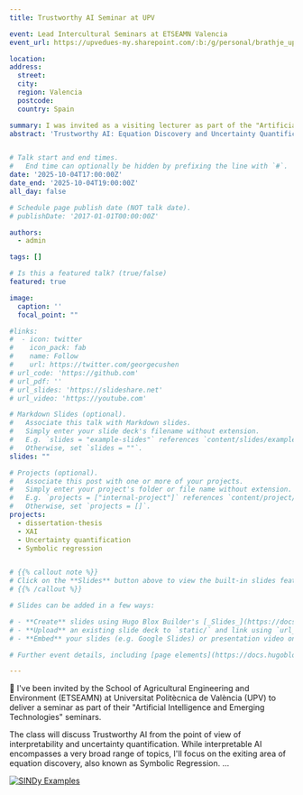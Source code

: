 ```yaml
---
title: Trustworthy AI Seminar at UPV

event: Lead Intercultural Seminars at ETSEAMN Valencia
event_url: https://upvedues-my.sharepoint.com/:b:/g/personal/brathje_upv_edu_es/EQWN2_w3sT9HrHoBNMXhQisBOvmuJwt9bPSY937uQ4qICw

location:
address:
  street: 
  city: 
  region: Valencia 
  postcode: 
  country: Spain

summary: I was invited as a visiting lecturer as part of the "Artificial Intelligence and Emerging Technologies" seminars
abstract: 'Trustworthy AI: Equation Discovery and Uncertainty Quantification from Data.'


# Talk start and end times.
#   End time can optionally be hidden by prefixing the line with `#`.
date: '2025-10-04T17:00:00Z'
date_end: '2025-10-04T19:00:00Z'
all_day: false

# Schedule page publish date (NOT talk date).
# publishDate: '2017-01-01T00:00:00Z'

authors:
  - admin

tags: []

# Is this a featured talk? (true/false)
featured: true

image:
  caption: ''
  focal_point: ""

#links:
#  - icon: twitter
#    icon_pack: fab
#    name: Follow
#    url: https://twitter.com/georgecushen
# url_code: 'https://github.com'
# url_pdf: ''
# url_slides: 'https://slideshare.net'
# url_video: 'https://youtube.com'

# Markdown Slides (optional).
#   Associate this talk with Markdown slides.
#   Simply enter your slide deck's filename without extension.
#   E.g. `slides = "example-slides"` references `content/slides/example-slides.md`.
#   Otherwise, set `slides = ""`.
slides: ""

# Projects (optional).
#   Associate this post with one or more of your projects.
#   Simply enter your project's folder or file name without extension.
#   E.g. `projects = ["internal-project"]` references `content/project/deep-learning/index.md`.
#   Otherwise, set `projects = []`.
projects:
  - dissertation-thesis
  - XAI
  - Uncertainty quantification
  - Symbolic regression


# {{% callout note %}}
# Click on the **Slides** button above to view the built-in slides feature.
# {{% /callout %}}

# Slides can be added in a few ways:

# - **Create** slides using Hugo Blox Builder's [_Slides_](https://docs.hugoblox.com/reference/content-types/) feature and link using `slides` parameter in the front matter of the talk file
# - **Upload** an existing slide deck to `static/` and link using `url_slides` parameter in the front matter of the talk file
# - **Embed** your slides (e.g. Google Slides) or presentation video on this page using [shortcodes](https://docs.hugoblox.com/reference/markdown/).

# Further event details, including [page elements](https://docs.hugoblox.com/reference/markdown/) such as image galleries, can be added to the body of this page.

---
```


🌱 I've been invited by the School of Agricultural Engineering and Environment (ETSEAMN) at Universitat Politècnica de València (UPV) to deliver a seminar as part of their "Artificial Intelligence and Emerging Technologies" seminars.

The class will discuss Trustworthy AI from the point of view of interpretability and uncertainty quantification.
While interpretable AI encompasses a very broad range of topics, I'll focus on the exiting area of equation discovery, also known as Symbolic Regression.
...

[![SINDy Examples](https://colab.research.google.com/assets/colab-badge.svg)](https://colab.research.google.com/drive/1hA10q1uH6IQTrP9Fl4rM1oPMW6YX1j6o)


